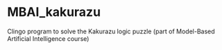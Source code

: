 # MBAI_kakurazu
Clingo program to solve the Kakurazu logic puzzle (part of Model-Based Artificial Intelligence course)
